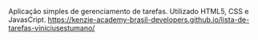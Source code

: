 Aplicação simples de gerenciamento de tarefas.
Utilizado HTML5, CSS e JavasCript.
https://kenzie-academy-brasil-developers.github.io/lista-de-tarefas-viniciusestumano/
